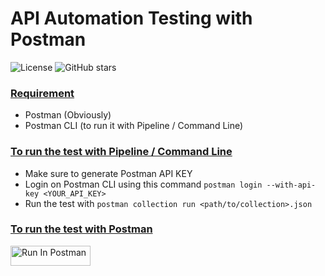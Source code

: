 # API Automation Testing with Postman

![License](https://img.shields.io/badge/license-MIT-blue.svg) ![GitHub stars](https://img.shields.io/github/stars/Ahmed-M-Ezzat/Postman-API-Project?style=social)

<h3><ins> Requirement </h3>

- Postman (Obviously)
- Postman CLI (to run it with Pipeline / Command Line)


<h3><ins> To run the test with Pipeline / Command Line </h3>

- Make sure to generate Postman API KEY
- Login on Postman CLI using this command `postman login --with-api-key <YOUR_API_KEY>`
- Run the test with `postman collection run <path/to/collection>.json`

<h3><ins> To run the test with Postman </h3>

[<img src="https://run.pstmn.io/button.svg" alt="Run In Postman" style="width: 128px; height: 32px;">](https://god.gw.postman.com/run-collection/40843526-abdf83ff-e3fa-4cb2-bb6f-0c52349d9ed8?action=collection%2Ffork&source=rip_markdown&collection-url=entityId%3D40843526-abdf83ff-e3fa-4cb2-bb6f-0c52349d9ed8%26entityType%3Dcollection%26workspaceId%3Da359d206-d40b-4855-a645-d079e5324431)


